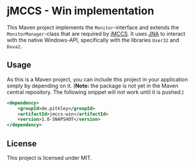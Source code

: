 # jMCCS - Win implementation

This Maven project implements the `Monitor`-interface and extends the `MonitorManager`-class that are required by
[jMCCS][jmccs]. It uses [JNA][jna] to interact with the native Windows-API, specifically with the libraries `User32` and `Dxva2`.

## Usage

As this is a Maven project, you can include this project in your application simply by depending on it.
(**Note:** the package is not yet in the Maven central repository. The following snippet will not work until it is pushed.)

```xml
<dependency>
    <groupId>de.pitkley</groupId>
    <artifactId>jmccs-win</artifactId>
    <version>1.0-SNAPSHOT</version>
</dependency>
```

## License

This project is licensed under MIT.

[jmccs]: https://github.com/pitkley/jmccs
[jna]: https://github.com/twall/jna
